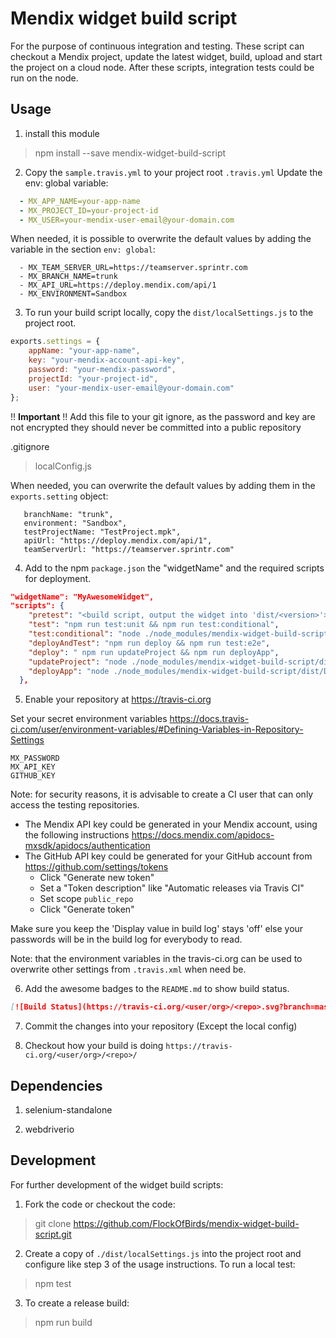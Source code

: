 # Mendix widget build script
For the purpose of continuous integration and testing.
These script can checkout a Mendix project, update the latest widget, build, upload and start the project on a cloud node.
After these scripts, integration tests could be run on the node.

## Usage
1) install this module
 > npm install --save mendix-widget-build-script

2) Copy the `sample.travis.yml` to your project root `.travis.yml`
Update the env: global variable:
``` yml
  - MX_APP_NAME=your-app-name
  - MX_PROJECT_ID=your-project-id
  - MX_USER=your-mendix-user-email@your-domain.com
```

When needed, it is possible to overwrite the default values by adding the variable in the section `env: global`:
```
  - MX_TEAM_SERVER_URL=https://teamserver.sprintr.com
  - MX_BRANCH_NAME=trunk
  - MX_API_URL=https://deploy.mendix.com/api/1
  - MX_ENVIRONMENT=Sandbox
```

3) To run your build script locally, copy the `dist/localSettings.js` to the project root.
``` js
exports.settings = {
    appName: "your-app-name",
    key: "your-mendix-account-api-key",
    password: "your-mendix-password",
    projectId: "your-project-id",
    user: "your-mendix-user-email@your-domain.com"
};
```
!! **Important** !! Add this file to your git ignore, as the password and key are not encrypted they should never be committed into a public repository

.gitignore
> localConfig.js

 When needed, you can overwrite the default values by adding them in the `exports.setting` object:
 ```
    branchName: "trunk",
    environment: "Sandbox",
    testProjectName: "TestProject.mpk",
    apiUrl: "https://deploy.mendix.com/api/1",
    teamServerUrl: "https://teamserver.sprintr.com"
 ```

4) Add to the npm `package.json` the "widgetName" and the required scripts for deployment.
``` json
"widgetName": "MyAwesomeWidget",
"scripts": {
    "pretest": "<build script, output the widget into 'dist/<version>'>",
    "test": "npm run test:unit && npm run test:conditional",
    "test:conditional": "node ./node_modules/mendix-widget-build-script/dist/CheckPullRequestFromFork.js && echo 'Skip tests on forked pull request' || npm run deployAndTest",
    "deployAndTest": "npm run deploy && npm run test:e2e",
    "deploy": " npm run updateProject && npm run deployApp",
    "updateProject": "node ./node_modules/mendix-widget-build-script/dist/UpdateMxProject.js",
    "deployApp": "node ./node_modules/mendix-widget-build-script/dist/DeployMxApp.js"
  },
```

5) Enable your repository at https://travis-ci.org

Set your secret environment variables https://docs.travis-ci.com/user/environment-variables/#Defining-Variables-in-Repository-Settings
```
MX_PASSWORD
MX_API_KEY
GITHUB_KEY
```
Note: for security reasons, it is advisable to create a CI user that can only access the testing repositories.

- The Mendix API key could be generated in your Mendix account, using the following instructions
https://docs.mendix.com/apidocs-mxsdk/apidocs/authentication
- The GitHub API key could be generated for your GitHub account from https://github.com/settings/tokens
  - Click "Generate new token" 
  - Set a "Token description" like "Automatic releases via Travis CI"
  - Set scope `public_repo`
  - Click "Generate token"

Make sure you keep the 'Display value in build log' stays 'off' else your passwords will be in the build log for everybody to read.

Note: that the environment variables in the travis-ci.org can be used to overwrite other settings from `.travis.xml` when need be.

6) Add the awesome badges to the `README.md` to show build status.
``` md
[![Build Status](https://travis-ci.org/<user/org>/<repo>.svg?branch=master)](https://travis-ci.org/<user/org>/<repo>)
```

7) Commit the changes into your repository (Except the local config)

8) Checkout how your build is doing `https://travis-ci.org/<user/org>/<repo>/`

## Dependencies

1) selenium-standalone

2) webdriverio

## Development

For further development of the widget build scripts:

1) Fork the code or checkout the code:

> git clone https://github.com/FlockOfBirds/mendix-widget-build-script.git

2) Create a copy of `./dist/localSettings.js` into the project root and configure like step 3 of the usage instructions. To run a local test:

> npm test

3) To create a release build:

> npm run build
